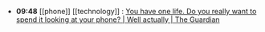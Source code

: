 - **09:48** [[phone]] [[technology]] :  [You have one life. Do you really want to spend it looking at your phone? | Well actually | The Guardian](https://www.theguardian.com/lifeandstyle/2024/jan/02/smartphones-attention-economy-reclaim-free-time)